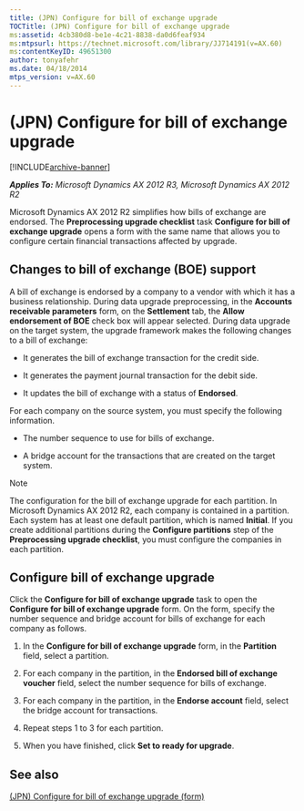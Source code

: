```yaml
---
title: (JPN) Configure for bill of exchange upgrade
TOCTitle: (JPN) Configure for bill of exchange upgrade
ms:assetid: 4cb380d8-be1e-4c21-8838-da0d6feaf934
ms:mtpsurl: https://technet.microsoft.com/library/JJ714191(v=AX.60)
ms:contentKeyID: 49651300
author: tonyafehr
ms.date: 04/18/2014
mtps_version: v=AX.60
---
```


# (JPN) Configure for bill of exchange upgrade 


[!INCLUDE[archive-banner](includes/archive-banner.md)]


_**Applies To:** Microsoft Dynamics AX 2012 R3, Microsoft Dynamics AX 2012 R2_

Microsoft Dynamics AX 2012 R2 simplifies how bills of exchange are endorsed. The **Preprocessing upgrade checklist** task **Configure for bill of exchange upgrade** opens a form with the same name that allows you to configure certain financial transactions affected by upgrade.

## Changes to bill of exchange (BOE) support

A bill of exchange is endorsed by a company to a vendor with which it has a business relationship. During data upgrade preprocessing, in the **Accounts receivable parameters** form, on the **Settlement** tab, the **Allow endorsement of BOE** check box will appear selected. During data upgrade on the target system, the upgrade framework makes the following changes to a bill of exchange:

  - It generates the bill of exchange transaction for the credit side.

  - It generates the payment journal transaction for the debit side.

  - It updates the bill of exchange with a status of **Endorsed**.

For each company on the source system, you must specify the following information.

  - The number sequence to use for bills of exchange.

  - A bridge account for the transactions that are created on the target system.


> [!NOTE]
> <P>The configuration for the bill of exchange upgrade for each partition. In Microsoft Dynamics AX 2012 R2, each company is contained in a partition. Each system has at least one default partition, which is named <STRONG>Initial</STRONG>. If you create additional partitions during the <STRONG>Configure partitions</STRONG> step of the <STRONG>Preprocessing upgrade checklist</STRONG>, you must configure the companies in each partition.</P>



## Configure bill of exchange upgrade

Click the **Configure for bill of exchange upgrade** task to open the **Configure for bill of exchange upgrade** form. On the form, specify the number sequence and bridge account for bills of exchange for each company as follows.

1.  In the **Configure for bill of exchange upgrade** form, in the **Partition** field, select a partition.

2.  For each company in the partition, in the **Endorsed bill of exchange voucher** field, select the number sequence for bills of exchange.

3.  For each company in the partition, in the **Endorse account** field, select the bridge account for transactions.

4.  Repeat steps 1 to 3 for each partition.

5.  When you have finished, click **Set to ready for upgrade**.

## See also

[(JPN) Configure for bill of exchange upgrade (form)](https://technet.microsoft.com/library/jj713625\(v=ax.60\))

  


